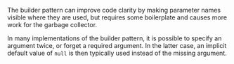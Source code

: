 The builder pattern can improve code clarity by making parameter names visible where they are used,
but requires some boilerplate and causes more work for the garbage collector.

In many implementations of the builder pattern, it is possible to specify an argument twice, or forget a required argument.
In the latter case, an implicit default value of `null` is then typically used instead of the missing argument.
